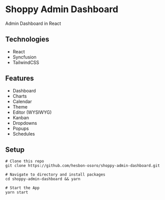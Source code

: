 # Shoppy Admin Dashboard

Admin Dashboard in React

## Technologies

- React
- Syncfusion
- TailwindCSS

## Features

- Dashboard
- Charts
- Calendar
- Theme
- Editor (WYSIWYG)
- Kanban
- Dropdowns
- Popups
- Schedules

## Setup

```code
# Clone this repo
git clone https://github.com/hesbon-osoro/shoppy-admin-dashboard.git

# Navigate to directory and install packages
cd shoppy-admin-dashboard && yarn

# Start the App
yarn start
```
